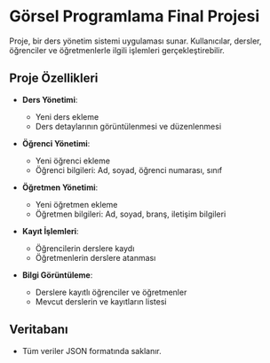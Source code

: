 # Görsel Programlama Final Projesi 

Proje, bir ders yönetim sistemi uygulaması sunar. Kullanıcılar, dersler, öğrenciler ve öğretmenlerle ilgili işlemleri gerçekleştirebilir.

## Proje Özellikleri

- **Ders Yönetimi**:
  - Yeni ders ekleme
  - Ders detaylarının görüntülenmesi ve düzenlenmesi

- **Öğrenci Yönetimi**:
  - Yeni öğrenci ekleme
  - Öğrenci bilgileri: Ad, soyad, öğrenci numarası, sınıf

- **Öğretmen Yönetimi**:
  - Yeni öğretmen ekleme
  - Öğretmen bilgileri: Ad, soyad, branş, iletişim bilgileri

- **Kayıt İşlemleri**:
  - Öğrencilerin derslere kaydı
  - Öğretmenlerin derslere atanması

- **Bilgi Görüntüleme**:
  - Derslere kayıtlı öğrenciler ve öğretmenler
  - Mevcut derslerin ve kayıtların listesi

##  Veritabanı
  - Tüm veriler JSON formatında saklanır.
